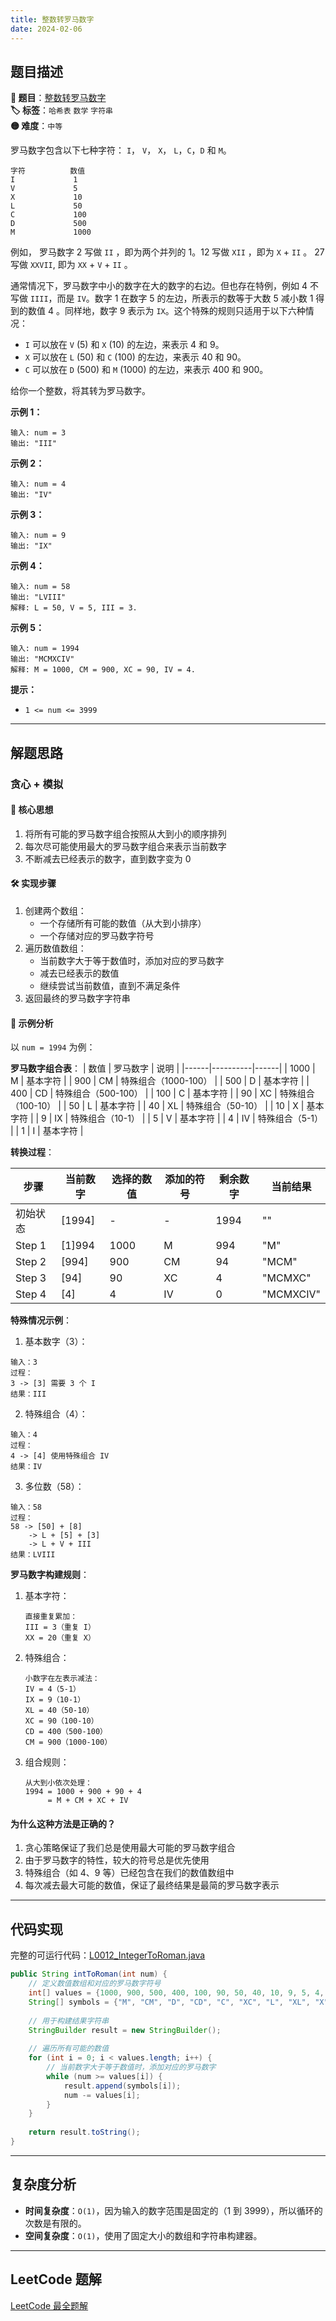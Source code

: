 ```yaml
---
title: 整数转罗马数字
date: 2024-02-06
---
```


## 题目描述

**🔗 题目**：[整数转罗马数字](https://leetcode.cn/problems/integer-to-roman/)  
**🏷️ 标签**：`哈希表` `数学` `字符串`  
**🟡 难度**：`中等`  

罗马数字包含以下七种字符： `I`， `V`， `X`， `L`，`C`，`D` 和 `M`。

```
字符          数值
I             1
V             5
X             10
L             50
C             100
D             500
M             1000
```

例如， 罗马数字 2 写做 `II` ，即为两个并列的 1。12 写做 `XII` ，即为 `X` + `II` 。 27 写做  `XXVII`, 即为 `XX` + `V` + `II` 。

通常情况下，罗马数字中小的数字在大的数字的右边。但也存在特例，例如 4 不写做 `IIII`，而是 `IV`。数字 1 在数字 5 的左边，所表示的数等于大数 5 减小数 1 得到的数值 4 。同样地，数字 9 表示为 `IX`。这个特殊的规则只适用于以下六种情况：

- `I` 可以放在 `V` (5) 和 `X` (10) 的左边，来表示 4 和 9。
- `X` 可以放在 `L` (50) 和 `C` (100) 的左边，来表示 40 和 90。 
- `C` 可以放在 `D` (500) 和 `M` (1000) 的左边，来表示 400 和 900。

给你一个整数，将其转为罗马数字。

**示例 1：**
```
输入: num = 3
输出: "III"
```

**示例 2：**
```
输入: num = 4
输出: "IV"
```

**示例 3：**
```
输入: num = 9
输出: "IX"
```

**示例 4：**
```
输入: num = 58
输出: "LVIII"
解释: L = 50, V = 5, III = 3.
```

**示例 5：**
```
输入: num = 1994
输出: "MCMXCIV"
解释: M = 1000, CM = 900, XC = 90, IV = 4.
```

**提示：**
- `1 <= num <= 3999`

---

## 解题思路

### 贪心 + 模拟

#### 📝 核心思想
1. 将所有可能的罗马数字组合按照从大到小的顺序排列
2. 每次尽可能使用最大的罗马数字组合来表示当前数字
3. 不断减去已经表示的数字，直到数字变为 0

#### 🛠️ 实现步骤
1. 创建两个数组：
   - 一个存储所有可能的数值（从大到小排序）
   - 一个存储对应的罗马数字符号
2. 遍历数值数组：
   - 当前数字大于等于数值时，添加对应的罗马数字
   - 减去已经表示的数值
   - 继续尝试当前数值，直到不满足条件
3. 返回最终的罗马数字字符串

#### 🧩 示例分析
以 `num = 1994` 为例：

**罗马数字组合表**：
| 数值 | 罗马数字 | 说明 |
|------|----------|------|
| 1000 | M | 基本字符 |
| 900 | CM | 特殊组合（1000-100） |
| 500 | D | 基本字符 |
| 400 | CD | 特殊组合（500-100） |
| 100 | C | 基本字符 |
| 90 | XC | 特殊组合（100-10） |
| 50 | L | 基本字符 |
| 40 | XL | 特殊组合（50-10） |
| 10 | X | 基本字符 |
| 9 | IX | 特殊组合（10-1） |
| 5 | V | 基本字符 |
| 4 | IV | 特殊组合（5-1） |
| 1 | I | 基本字符 |

**转换过程**：

| 步骤 | 当前数字 | 选择的数值 | 添加的符号 | 剩余数字 | 当前结果 |
|------|----------|------------|------------|-----------|----------|
| 初始状态 | [1994] | - | - | 1994 | "" |
| Step 1 | [1]994 | 1000 | M | 994 | "M" |
| Step 2 | [994] | 900 | CM | 94 | "MCM" |
| Step 3 | [94] | 90 | XC | 4 | "MCMXC" |
| Step 4 | [4] | 4 | IV | 0 | "MCMXCIV" |

**特殊情况示例**：

1. 基本数字（3）：
```
输入：3
过程：
3 -> [3] 需要 3 个 I
结果：III
```

2. 特殊组合（4）：
```
输入：4
过程：
4 -> [4] 使用特殊组合 IV
结果：IV
```

3. 多位数（58）：
```
输入：58
过程：
58 -> [50] + [8]
    -> L + [5] + [3]
    -> L + V + III
结果：LVIII
```

**罗马数字构建规则**：
1. 基本字符：
   ```
   直接重复累加：
   III = 3（重复 I）
   XX = 20（重复 X）
   ```

2. 特殊组合：
   ```
   小数字在左表示减法：
   IV = 4（5-1）
   IX = 9（10-1）
   XL = 40（50-10）
   XC = 90（100-10）
   CD = 400（500-100）
   CM = 900（1000-100）
   ```

3. 组合规则：
   ```
   从大到小依次处理：
   1994 = 1000 + 900 + 90 + 4
        = M + CM + XC + IV
   ```

#### 为什么这种方法是正确的？
1. 贪心策略保证了我们总是使用最大可能的罗马数字组合
2. 由于罗马数字的特性，较大的符号总是优先使用
3. 特殊组合（如 4、9 等）已经包含在我们的数值数组中
4. 每次减去最大可能的数值，保证了最终结果是最简的罗马数字表示

---

## 代码实现

完整的可运行代码：[L0012_IntegerToRoman.java](../src/main/java/L0012_IntegerToRoman.java)

```java
public String intToRoman(int num) {
    // 定义数值数组和对应的罗马数字符号
    int[] values = {1000, 900, 500, 400, 100, 90, 50, 40, 10, 9, 5, 4, 1};
    String[] symbols = {"M", "CM", "D", "CD", "C", "XC", "L", "XL", "X", "IX", "V", "IV", "I"};
    
    // 用于构建结果字符串
    StringBuilder result = new StringBuilder();
    
    // 遍历所有可能的数值
    for (int i = 0; i < values.length; i++) {
        // 当前数字大于等于数值时，添加对应的罗马数字
        while (num >= values[i]) {
            result.append(symbols[i]);
            num -= values[i];
        }
    }
    
    return result.toString();
}
```

---

## 复杂度分析

- **时间复杂度**：`O(1)`，因为输入的数字范围是固定的（1 到 3999），所以循环的次数是有限的。
- **空间复杂度**：`O(1)`，使用了固定大小的数组和字符串构建器。

---

## LeetCode 题解

[LeetCode 最全题解](https://github.com/LjyYano/LeetCode) 